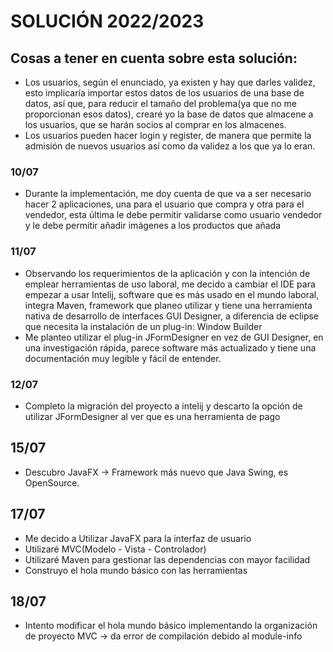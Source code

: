 # SOLUCIÓN 2022/2023
## Cosas a tener en cuenta sobre esta solución:
- Los usuarios, según el enunciado, ya existen y hay que darles validez,  esto implicaría importar estos datos de los usuarios de una base de datos, así que, para reducir el tamaño del problema(ya que no me proporcionan esos datos), crearé yo la base de datos que almacene a los usuarios, que se harán socios al comprar en los almacenes.
- Los usuarios pueden hacer login y register, de manera que permite la admisión de nuevos usuarios así como da validez a los que ya lo eran.
### 10/07
- Durante la implementación, me doy cuenta de que va a ser necesario hacer 2 aplicaciones, una para el usuario que compra y otra para el vendedor, esta última le debe permitir validarse como usuario vendedor y le debe permitir añadir imágenes a los productos que añada
### 11/07
- Observando los requerimientos de la aplicación y con la intención de emplear herramientas de uso laboral, me decido a cambiar el IDE para empezar a usar Intelij, software que es más usado en el mundo laboral, integra Maven, framework que planeo utilizar y tiene una herramienta nativa de desarrollo de interfaces GUI Designer, a diferencia de eclipse que necesita la instalación de un plug-in: Window Builder
- Me planteo utilizar el plug-in JFormDesigner en vez de GUI Designer, en una investigación rápida, parece software más actualizado y tiene una documentación muy legible y fácil de entender.
### 12/07
- Completo la migración del proyecto a intelij y descarto la opción de utilizar JFormDesigner al ver que es una herramienta de pago
## 15/07 
- Descubro JavaFX -> Framework más nuevo que Java Swing, es OpenSource.
## 17/07
- Me decido a Utilizar JavaFX para la interfaz de usuario
- Utilizaré MVC(Modelo - Vista - Controlador)
- Utilizaré Maven para gestionar las dependencias con mayor facilidad
- Construyo el hola mundo básico con las herramientas
## 18/07
- Intento modificar el hola mundo básico implementando la organización de proyecto MVC -> da error de compilación debido al module-info